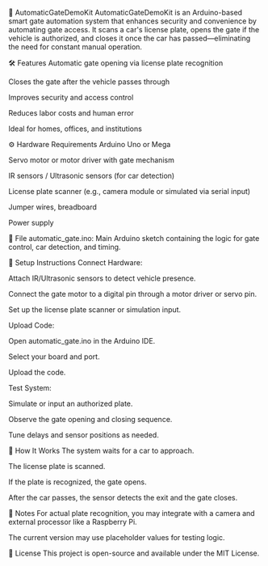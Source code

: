 🚗 AutomaticGateDemoKit
AutomaticGateDemoKit is an Arduino-based smart gate automation system that enhances security and convenience by automating gate access. It scans a car's license plate, opens the gate if the vehicle is authorized, and closes it once the car has passed—eliminating the need for constant manual operation.

🛠 Features
Automatic gate opening via license plate recognition

Closes the gate after the vehicle passes through

Improves security and access control

Reduces labor costs and human error

Ideal for homes, offices, and institutions

⚙️ Hardware Requirements
Arduino Uno or Mega

Servo motor or motor driver with gate mechanism

IR sensors / Ultrasonic sensors (for car detection)

License plate scanner (e.g., camera module or simulated via serial input)

Jumper wires, breadboard

Power supply

🧾 File
automatic_gate.ino: Main Arduino sketch containing the logic for gate control, car detection, and timing.

🧰 Setup Instructions
Connect Hardware:

Attach IR/Ultrasonic sensors to detect vehicle presence.

Connect the gate motor to a digital pin through a motor driver or servo pin.

Set up the license plate scanner or simulation input.

Upload Code:

Open automatic_gate.ino in the Arduino IDE.

Select your board and port.

Upload the code.

Test System:

Simulate or input an authorized plate.

Observe the gate opening and closing sequence.

Tune delays and sensor positions as needed.

🧠 How It Works
The system waits for a car to approach.

The license plate is scanned.

If the plate is recognized, the gate opens.

After the car passes, the sensor detects the exit and the gate closes.

📌 Notes
For actual plate recognition, you may integrate with a camera and external processor like a Raspberry Pi.

The current version may use placeholder values for testing logic.

📄 License
This project is open-source and available under the MIT License.

